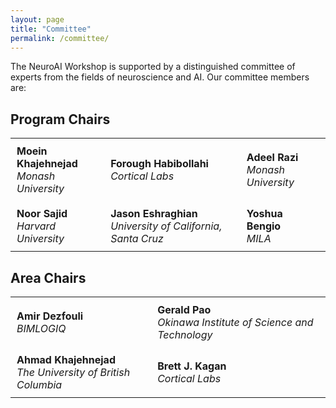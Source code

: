 ```yaml
---
layout: page
title: "Committee"
permalink: /committee/
---
```


<!-- # Committee -->

The NeuroAI Workshop is supported by a distinguished committee of experts from the fields of neuroscience and AI. Our committee members are:

## Program Chairs

<table style="width: 100%; border-spacing: 20px;">
  <tr>
    <td style="padding: 10px;"><strong>Moein Khajehnejad</strong><br><em>Monash University</em></td>
    <td style="padding: 10px;"><strong>Forough Habibollahi</strong><br><em>Cortical Labs</em></td>
    <td style="padding: 10px;"><strong>Adeel Razi</strong><br><em>Monash University</em></td>
  </tr>
  <tr>
    <td style="padding: 10px;"><strong>Noor Sajid</strong><br><em>Harvard University</em></td>
    <td style="padding: 10px;"><strong>Jason Eshraghian</strong><br><em>University of California, Santa Cruz</em></td>
    <td style="padding: 10px;"><strong>Yoshua Bengio</strong><br><em>MILA</em></td>
  </tr>
</table>

## Area Chairs

<table style="width: 100%; border-spacing: 20px;">
  <tr>
    <td style="padding: 10px;"><strong>Amir Dezfouli</strong><br><em>BIMLOGIQ</em></td>
    <td style="padding: 10px;"><strong>Gerald Pao</strong><br><em>Okinawa Institute of Science and Technology</em></td>
  </tr>
  <tr>
    <td style="padding: 10px;"><strong>Ahmad Khajehnejad</strong><br><em>The University of British Columbia</em></td>
    <td style="padding: 10px;"><strong>Brett J. Kagan</strong><br><em>Cortical Labs</em></td>
  </tr>
</table>

<!-- ## Reviewers

<table style="width: 100%; border-spacing: 20px;">
  <tr>
    <td style="padding: 10px;"><strong>Leilani Gilpin</strong></td>
    <td style="padding: 10px;"><strong>Hugo Ladret</strong></td>
    <td style="padding: 10px;"><strong>Vaggos Chatziafratis</strong></td>
  </tr>
  <tr>
    <td style="padding: 10px;"><strong>Mostajo Radji</strong></td>
    <td style="padding: 10px;"><strong>Peng Zhou</strong></td>
  </tr>
</table> -->